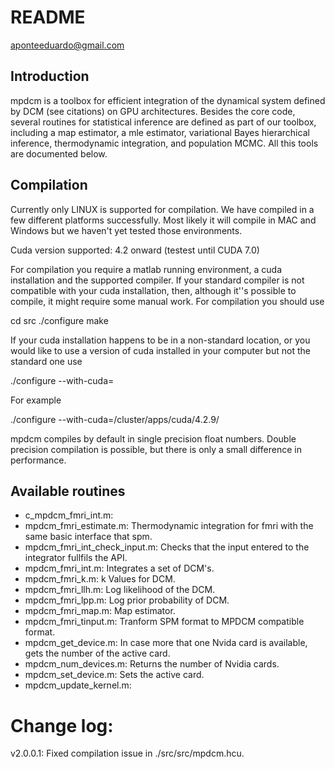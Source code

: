 # README

aponteeduardo@gmail.com

## Introduction

mpdcm is a toolbox for efficient integration of the dynamical system defined
by DCM (see citations) on GPU architectures. Besides the core code, several 
routines for statistical inference are defined as part of our toolbox, 
including a map estimator, a mle estimator, variational Bayes hierarchical 
inference, thermodynamic integration, and population MCMC. All this tools 
are documented below.

## Compilation

Currently only LINUX is supported for compilation. We have compiled in a few
different platforms successfully. Most likely it will compile in MAC and 
Windows but we haven't yet tested those environments. 

Cuda version supported: 4.2 onward (testest until CUDA 7.0)

For compilation you require a matlab running environment, a cuda installation
and the supported compiler. If your standard compiler is not compatible with
your cuda installation, then, although it''s possible to compile, it might
require some manual work. For compilation you should use

 cd src
 ./configure
 make

If your cuda installation happens to be in a non-standard location, or you
would like to use a version of cuda installed in your computer but not the 
standard one use

 ./configure --with-cuda=<LOCATION OF YOUR CUDA INSTALLATION>

For example

 ./configure --with-cuda=/cluster/apps/cuda/4.2.9/

mpdcm compiles by default in single precision float numbers. Double precision
compilation is possible, but there is only a small difference in performance.


## Available routines

* c_mpdcm_fmri_int.m: 
* mpdcm_fmri_estimate.m: Thermodynamic integration for fmri with the same basic
    interface that spm.
* mpdcm_fmri_int_check_input.m: Checks that the input entered to the integrator
    fullfils the API.
* mpdcm_fmri_int.m: Integrates a set of DCM's. 
* mpdcm_fmri_k.m: k Values for DCM.
* mpdcm_fmri_llh.m: Log likelihood of the DCM.
* mpdcm_fmri_lpp.m: Log prior probability of DCM.
* mpdcm_fmri_map.m: Map estimator.
* mpdcm_fmri_tinput.m: Tranform SPM format to MPDCM compatible format.
* mpdcm_get_device.m: In case more that one Nvida card is available, gets the
    number of the active card. 
* mpdcm_num_devices.m: Returns the number of Nvidia cards.
* mpdcm_set_device.m: Sets the active card.
* mpdcm_update_kernel.m: 

# Change log:

v2.0.0.1: Fixed compilation issue in ./src/src/mpdcm.hcu.
